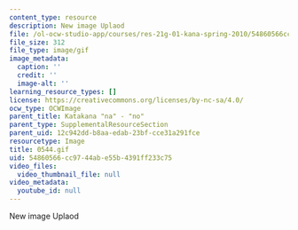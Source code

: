 ```yaml
---
content_type: resource
description: New image Uplaod
file: /ol-ocw-studio-app/courses/res-21g-01-kana-spring-2010/54860566cc9744abe55b4391ff233c75_0544.gif
file_size: 312
file_type: image/gif
image_metadata:
  caption: ''
  credit: ''
  image-alt: ''
learning_resource_types: []
license: https://creativecommons.org/licenses/by-nc-sa/4.0/
ocw_type: OCWImage
parent_title: Katakana "na" - "no"
parent_type: SupplementalResourceSection
parent_uid: 12c942dd-b8aa-edab-23bf-cce31a291fce
resourcetype: Image
title: 0544.gif
uid: 54860566-cc97-44ab-e55b-4391ff233c75
video_files:
  video_thumbnail_file: null
video_metadata:
  youtube_id: null
---
```

New image Uplaod